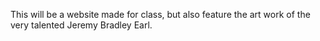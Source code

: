 This will be a website made for class, but also feature the art work of the very talented Jeremy Bradley Earl.